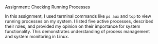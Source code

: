 Assignment: Checking Running Processes

In this assignment, I used terminal commands like `ps aux` and `top` to view running processes on my system. I listed five active processes, described their roles, and provided my opinion on their importance for system functionality. This demonstrates understanding of process management and system monitoring in Linux.